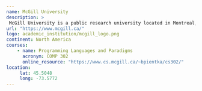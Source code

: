 ```yaml
---
name: McGill University 
description: >
 McGill University is a public research university located in Montreal, Quebec, Canada.
url: "https://www.mcgill.ca/"
logo: academic_institution/mcgill_logo.png
continent: North America
courses:
    - name: Programming Languages and Paradigms 
      acronym: COMP 302
      online_resource: "https://www.cs.mcgill.ca/~bpientka/cs302/"
location:
     lat: 45.5048
     long: -73.5772
---
```





